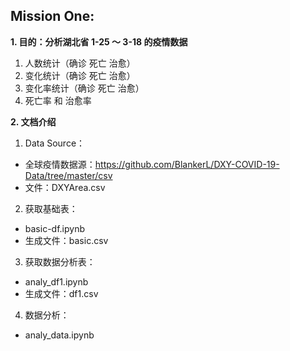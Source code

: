 ## Mission One:
**1. 目的：分析湖北省 1-25 ～ 3-18 的疫情数据**
  1. 人数统计（确诊 死亡 治愈）
  2. 变化统计（确诊 死亡 治愈）
  3. 变化率统计（确诊 死亡 治愈）
  4. 死亡率 和 治愈率
  
**2. 文档介绍**

  1. Data Source：
  - 全球疫情数据源：https://github.com/BlankerL/DXY-COVID-19-Data/tree/master/csv
  - 文件：DXYArea.csv

  2. 获取基础表：
  - basic-df.ipynb
  - 生成文件：basic.csv

  3. 获取数据分析表：
  - analy_df1.ipynb
  - 生成文件：df1.csv

  4. 数据分析：
  - analy_data.ipynb
